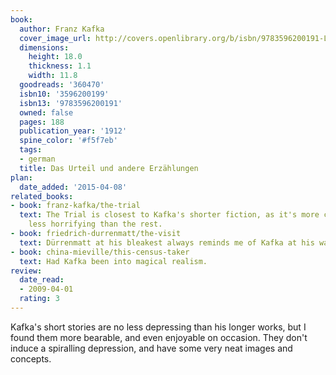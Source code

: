 ```yaml
---
book:
  author: Franz Kafka
  cover_image_url: http://covers.openlibrary.org/b/isbn/9783596200191-L.jpg
  dimensions:
    height: 18.0
    thickness: 1.1
    width: 11.8
  goodreads: '360470'
  isbn10: '3596200199'
  isbn13: '9783596200191'
  owned: false
  pages: 188
  publication_year: '1912'
  spine_color: '#f5f7eb'
  tags:
  - german
  title: Das Urteil und andere Erzählungen
plan:
  date_added: '2015-04-08'
related_books:
- book: franz-kafka/the-trial
  text: The Trial is closest to Kafka's shorter fiction, as it's more coherent and
    less horrifying than the rest.
- book: friedrich-durrenmatt/the-visit
  text: Dürrenmatt at his bleakest always reminds me of Kafka at his warmest.
- book: china-mieville/this-census-taker
  text: Had Kafka been into magical realism.
review:
  date_read:
  - 2009-04-01
  rating: 3
---
```


Kafka's short stories are no less depressing than his longer works, but I found them more bearable, and even
enjoyable on occasion. They don't induce a spiralling depression, and have some very neat images and concepts.
